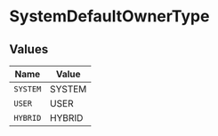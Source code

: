 # SystemDefaultOwnerType


## Values

| Name     | Value    |
| -------- | -------- |
| `SYSTEM` | SYSTEM   |
| `USER`   | USER     |
| `HYBRID` | HYBRID   |